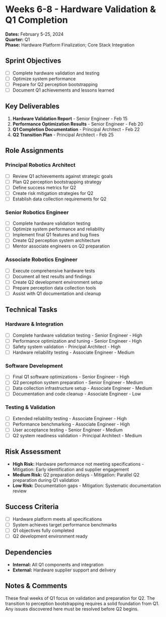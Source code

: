 # Weeks 6-8 - Hardware Validation & Q1 Completion
**Dates:** February 5-25, 2024  
**Quarter:** Q1  
**Phase:** Hardware Platform Finalization; Core Stack Integration

## Sprint Objectives
- [ ] Complete hardware validation and testing
- [ ] Optimize system performance
- [ ] Prepare for Q2 perception bootstrapping
- [ ] Document Q1 achievements and lessons learned

## Key Deliverables
1. **Hardware Validation Report** - Senior Engineer - Feb 15
2. **Performance Optimization Results** - Senior Engineer - Feb 20
3. **Q1 Completion Documentation** - Principal Architect - Feb 22
4. **Q2 Transition Plan** - Principal Architect - Feb 25

## Role Assignments

### Principal Robotics Architect
- [ ] Review Q1 achievements against strategic goals
- [ ] Plan Q2 perception bootstrapping strategy
- [ ] Define success metrics for Q2
- [ ] Create risk mitigation strategies for Q2
- [ ] Establish data collection requirements for Q2

### Senior Robotics Engineer
- [ ] Complete hardware validation testing
- [ ] Optimize system performance and reliability
- [ ] Implement final Q1 features and bug fixes
- [ ] Create Q2 perception system architecture
- [ ] Mentor associate engineers on Q2 preparation

### Associate Robotics Engineer
- [ ] Execute comprehensive hardware tests
- [ ] Document all test results and findings
- [ ] Create Q2 development environment setup
- [ ] Prepare perception data collection tools
- [ ] Assist with Q1 documentation and cleanup

## Technical Tasks

### Hardware & Integration
- [ ] Complete hardware validation testing - Senior Engineer - High
- [ ] Performance optimization and tuning - Senior Engineer - High
- [ ] Safety system validation - Principal Architect - High
- [ ] Hardware reliability testing - Associate Engineer - Medium

### Software Development
- [ ] Final Q1 software optimizations - Senior Engineer - High
- [ ] Q2 perception system preparation - Senior Engineer - Medium
- [ ] Data collection infrastructure setup - Associate Engineer - Medium
- [ ] Documentation and code cleanup - Associate Engineer - Low

### Testing & Validation
- [ ] Extended reliability testing - Associate Engineer - High
- [ ] Performance benchmarking - Associate Engineer - High
- [ ] User acceptance testing - Senior Engineer - Medium
- [ ] Q2 system readiness validation - Principal Architect - Medium

## Risk Assessment
- **High Risk:** Hardware performance not meeting specifications - Mitigation: Early identification and supplier engagement
- **Medium Risk:** Q2 preparation delays - Mitigation: Parallel Q2 preparation during Q1 validation
- **Low Risk:** Documentation gaps - Mitigation: Systematic documentation review

## Success Criteria
- [ ] Hardware platform meets all specifications
- [ ] System achieves target performance benchmarks
- [ ] Q1 objectives fully completed
- [ ] Q2 development environment ready

## Dependencies
- **Internal:** All Q1 components and integration
- **External:** Hardware supplier support and delivery

## Notes & Comments
These final weeks of Q1 focus on validation and preparation for Q2. The transition to perception bootstrapping requires a solid foundation from Q1. Any issues discovered here must be resolved before Q2 begins.
